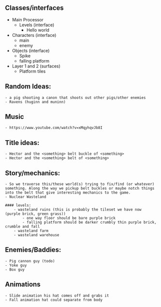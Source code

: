 ## Classes/interfaces

- Main Processor
    - Levels (interface)
        - Hello world
- Characters (interface)
    - main
    - enemy
- Objects (interface)
    - Spike
    - falling platform
- Layer 1 and 2 (surfaces)
    - Platform tiles

## Random Ideas:
    - a pig shooting a canon that shoots out other pigs/other enemies
    - Ravens (huginn and muninn)

## Music
    - https://www.youtube.com/watch?v=xMqyhqvJb8I

## Title ideas:
    - Hector and the <something> belt buckle of <something>
    - Hector and the <something> belt of <something>

## Story/mechanics:
    - So we traverse this/these world(s) trying to fix/find (or whatever) something. Along the way we pickup belt buckles or maybe notch things into the belt that give interesting mechanics to the game.
    - Nuclear Wasteland

    #### levels:
        - wasteland ruins (this is probably the tileset we have now (purple brick, green grass))
            - one way floor should be bare purple brick
            - falling platform should be darker crumbly thin purple brick, crumble and fall
        - wasteland farm
        - wasteland warehouse

## Enemies/Baddies:
    - Pig cannon guy (todo)
    - Yoke guy
    - Box guy

## Animations
    - Slide animation his hat comes off and grabs it
    - Fall animation hat could separate from body



